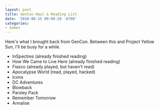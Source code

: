 ```yaml
---
layout: post
title: GenCon Haul & Reading List
date: '2010-08-25 09:00:26 -0700'
categories:
- Games
---
```

Here's what I brought back from GenCon. Between this and Project Yellow Sun, I'll be busy for a while.

* InSpectres (already finished reading)
* How We Came to Live Here (already finished reading)
* Fiasco (already played, but haven't read)
* Apocalypse World (read, played, hacked)
* Icons
* DC Adventures
* Blowback
* Parsley Pack
* Remember Tomorrow
* Annalise